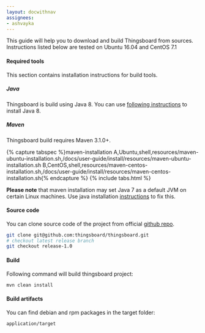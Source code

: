 ```yaml
---
layout: docwithnav
assignees:
- ashvayka
---
```


This guide will help you to download and build Thingsboard from sources. Instructions listed below are tested on Ubuntu 16.04 and CentOS 7.1

#### Required tools

This section contains installation instructions for build tools.

##### Java

Thingsboard is build using Java 8. You can use [following instructions](/docs/user-guide/install/linux#java) to install Java 8.

##### Maven

Thingsboard build requires Maven 3.1.0+.

{% capture tabspec %}maven-installation
A,Ubuntu,shell,resources/maven-ubuntu-installation.sh,/docs/user-guide/install/resources/maven-ubuntu-installation.sh
B,CentOS,shell,resources/maven-centos-installation.sh,/docs/user-guide/install/resources/maven-centos-installation.sh{% endcapture %}
{% include tabs.html %}

**Please note** that maven installation may set Java 7 as a default JVM on certain Linux machines. 
Use java installation [instructions](#java) to fix this. 

#### Source code

You can clone source code of the project from official [github repo](https://github.com/thingsboard/thingsboard).

```bash
git clone git@github.com:thingsboard/thingsboard.git
# checkout latest release branch
git checkout release-1.0
```

#### Build

Following command will build thingsboard project:

```bash
mvn clean install
```

#### Build artifacts

You can find debian and rpm packages in the target folder:
 
```bash
application/target
```
 